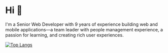 # Hi 👋

I'm a Senior Web Developer with 9 years of experience building web and mobile applications—a team leader with people management experience, a passion for learning, and creating rich user experiences. 

[![Top Langs](https://github-readme-stats.vercel.app/api/top-langs/?username=alexmgrant&layout=compact&hide=css,html)](https://github.com/alexmgrant/github-readme-stats)
